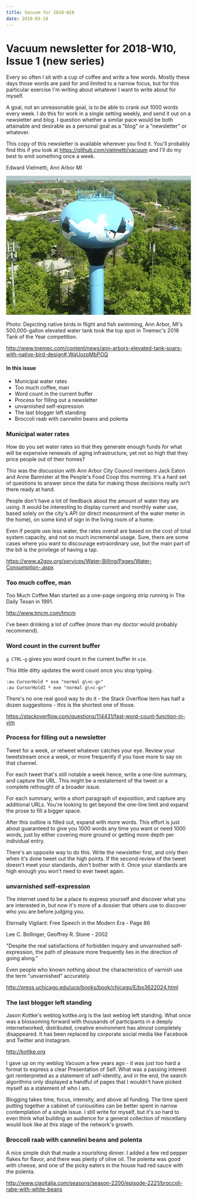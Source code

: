 ```yaml
---
title: Vacuum for 2018-W10
date: 2018-03-10
---
```

# Vacuum newsletter for 2018-W10, Issue 1 (new series)

Every so often I sit with a cup of coffee and write a few words.
Mostly these days those words are paid for and limited to a narrow
focus, but for this particular exercise I'm writing about whatever
I want to write about for myself. 

A goal, not an unreasonable goal, is to be able to crank out 1000
words every week. I do this for work in a single setting weekly,
and send it out on a newsletter and blog. I question whether a
similar pace would be both attainable and desirable as a personal
goal as a "blog" or a "newsletter" or whatever.

This copy of this newsletter is available wherever you find it.
You'll probably find this if you look at https://github.com/vielmetti/vacuum 
and I'll do my best to emit something once a week.

Edward Vielmetti, Ann Arbor MI

![Ann Arbor water tank](https://github.com/vielmetti/vacuum/blob/master/photos/2018/Tnemec2016TankofYearAnnArbor_600.jpg)

Photo: Depicting native birds in flight and fish swimming, Ann
Arbor, MI's 500,000-gallon elevated water tank took the top spot
in Tnemec's 2016 Tank of the Year competition.

http://www.tnemec.com/content/news/ann-arbors-elevated-tank-soars-with-native-bird-design#.WqUozpMbPOQ

#### In this issue

* Municipal water rates
* Too much coffee, man
* Word count in the current buffer
* Process for filling out a newsletter
* unvarnished self-expression
* The last blogger left standing
* Broccoli raab with cannelini beans and polenta

### Municipal water rates

How do you set water rates so that they generate enough funds
for what will be expensive renewals of aging infrastructure,
yet not so high that they price people out of their homes?

This was the discussion with Ann Arbor City Council members
Jack Eaton and Anne Bannister at
the People's Food Coop this morning. It's a hard set of questions to
answer since the data for making those decisions really isn't
there ready at hand.

People don't have a lot of feedback about the amount of water they
are using. It would be interesting to display current and monthly
water use, based solely on the city's API (or direct measurment of
the water meter in the home), on some kind of sign in the living room
of a home.

Even if people use less water, the rates overall are based on
the cost of total system capacity, and not so much incremental
usage. Sure, there are some cases where you want to discourage
extraordinary use, but the main part of the bill is the privilege
of having a tap.

https://www.a2gov.org/services/Water-Billing/Pages/Water-Consumption-.aspx

### Too much coffee, man

Too Much Coffee Man started as a one-page ongoing strip running in The Daily Texan in 1991.

http://www.tmcm.com/tmcm

I've been drinking a lot of coffee (more than my doctor
would probably recommend).

### Word count in the current buffer

`g CTRL-g` gives you word count in the current buffer in `vim`.

This little ditty updates the word count once you stop typing.

```
:au CursorHold * exe "normal g\<c-g>"
:au CursorHoldI * exe "normal g\<c-g>"
```

There's no one real good way to do it - the Stack Overflow item
has half a dozen suggestions - this is the shortest one of those.

https://stackoverflow.com/questions/114431/fast-word-count-function-in-vim

### Process for filling out a newsletter

Tweet for a week, or retweet whatever catches your eye.
Review your tweetstream once a week, or more frequently
if you have more to say on that channel.

For each tweet that's still notable a week hence, write a one-line
summary, and capture the URL. This might be a restatement
of the tweet or a complete rethought of a broader issue.

For each summary, write a short paragraph of exposition, and capture
any additional URLs. You're looking to get beyond the one-line
limit and expand the prose to fill a bigger space.

After this outline is filled out, expand with more words.
This effort is just about guaranteed to give you 1000 words
any time you want or need 1000 words, just by either covering
more ground or getting more depth per individual entry.

There's an opposite way to do this. Write the newsletter first, and
only then when it's done tweet out the high points. If the second
review of the tweet doesn't meet your standards, don't bother with
it. Once your standards are high enough you won't need to ever tweet
again.

### unvarnished self-expression

The internet used to be a place to express yourself and discover
what you are interested in, but now it's more of a dossier that
others use to discover who you are before judging you.

Eternally Vigilant: Free Speech in the Modern Era - Page 86

Lee C. Bollinger, Geoffrey R. Stone - 2002

"Despite the real satisfactions of forbidden inquiry and unvarnished
self-expression, the path of pleasure more frequently lies in the
direction of going along."

Even people who known nothing about the characteristics of
varnish use the term "unvarnished" accurately.

http://press.uchicago.edu/ucp/books/book/chicago/E/bo3622024.html

### The last blogger left standing

Jason Kottke's weblog kottke.org is the last weblog left
standing. What once was a blossoming forward with thousands
of participants in a deeply internetworked, distributed,
creative environment has almost completely disappeared. 
It has been replaced by corporate social media like Facebook
and Twitter and Instagram.

http://kottke.org

I gave up on my weblog Vacuum a few years ago - it was just
too hard a format to express a clear Presentation of Self.
What was a passing interest got reinterpreted as a statement
of self-identity, and in the end, the search algorithms only
displayed a handful of pages that I wouldn't have picked myself
as a statement of who I am.

Blogging takes time, focus, intensity, and above all funding.
The time spent putting together a cabinet of curiousities can
be better spent in narrow contemplation of a single issue.
I still write for myself, but it's so hard to even think
what building an audience for a general collection of
miscellany would look like at this stage of the network's growth.

### Broccoli raab with cannelini beans and polenta

A nice simple dish that made a nourishing dinner. I added a few
red pepper flakes for flavor, and there was plenty of olive oil.
The polenta was good with cheese, and one of the picky eaters
in the house had red sauce with the polenta.

http://www.ciaoitalia.com/seasons/season-2200/episode-2221/broccoli-rabe-with-white-beans
